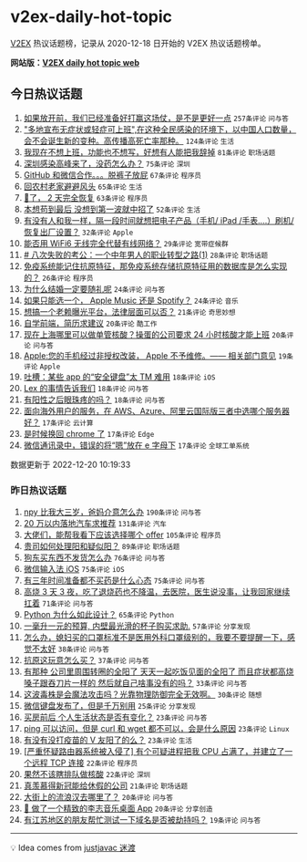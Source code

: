 # v2ex-daily-hot-topic

[V2EX](https://www.v2ex.com/) 热议话题榜，记录从 2020-12-18 日开始的 V2EX 热议话题榜单。

**网站版：[V2EX daily hot topic web](https://boojack.github.io/v2ex-daily-hot-topic-web/)**

## 今日热议话题

<!-- TODAY BEGIN -->

1. [如果放开前，我们已经准备好打赢这场仗，是不是更好一点](https://www.v2ex.com/t/903679) `257条评论` `问与答`
1. ["多地宣布无症状或轻症可上班",在这种全民感染的环境下，以中国人口数量，会不会诞生新的变种。高传播高死亡率那种。](https://www.v2ex.com/t/903635) `124条评论` `生活`
1. [我现在不想上班，功能也不想写，好想有人能把我辞掉](https://www.v2ex.com/t/903653) `81条评论` `职场话题`
1. [深圳感染高峰来了，没药怎么办？](https://www.v2ex.com/t/903630) `75条评论` `深圳`
1. [GitHub 和微信合作。。。脱裤子放屁](https://www.v2ex.com/t/903703) `67条评论` `程序员`
1. [回农村老家避避风头](https://www.v2ex.com/t/903633) `65条评论` `生活`
1. [🐑了， 2 天完全恢复](https://www.v2ex.com/t/903705) `63条评论` `程序员`
1. [本想苟到最后 没想到第一波就中招了](https://www.v2ex.com/t/903639) `52条评论` `生活`
1. [有没有人和我一样，隔一段时间就想把电子产品（手机/ iPad /手表....）刷机/恢复出厂设置？](https://www.v2ex.com/t/903740) `32条评论` `Apple`
1. [能否用 WiFi6 无线完全代替有线网络？](https://www.v2ex.com/t/903673) `29条评论` `宽带症候群`
1. [# 八次失败的考公：一个中年男人的职业转型之路(1)](https://www.v2ex.com/t/903628) `28条评论` `职场话题`
1. [免疫系统能记住抗原特征，那免疫系统存储抗原特征用的数据库是怎么实现的？](https://www.v2ex.com/t/903662) `26条评论` `程序员`
1. [为什么结婚一定要随礼呢](https://www.v2ex.com/t/903718) `24条评论` `问与答`
1. [如果只能选一个， Apple Music 还是 Spotify？](https://www.v2ex.com/t/903631) `24条评论` `音乐`
1. [想搞一个老赖曝光平台，法律层面可以否？](https://www.v2ex.com/t/903767) `21条评论` `奇思妙想`
1. [自学前端，简历求建议](https://www.v2ex.com/t/903651) `20条评论` `酷工作`
1. [现在上海哪里可以做单管核酸？操蛋的公司要求 24 小时核酸才能上班](https://www.v2ex.com/t/903645) `20条评论` `问与答`
1. [Apple:您的手机经过非授权改装， Apple 不予维修。—— 相关部门意见](https://www.v2ex.com/t/903716) `19条评论` `Apple`
1. [吐槽：某些 app 的“安全键盘”太 TM 难用](https://www.v2ex.com/t/903678) `18条评论` `iOS`
1. [Lex 的事情告诉我们](https://www.v2ex.com/t/903677) `18条评论` `问与答`
1. [有阳性之后眼珠疼的吗？](https://www.v2ex.com/t/903674) `18条评论` `问与答`
1. [面向海外用户的服务，在 AWS、Azure、阿里云国际版三者中选哪个服务器好？](https://www.v2ex.com/t/903745) `17条评论` `云计算`
1. [是时候换回 chrome 了](https://www.v2ex.com/t/903699) `17条评论` `Edge`
1. [微信通讯录中，错误的将“嗯”放在 e 字母下](https://www.v2ex.com/t/903686) `17条评论` `全球工单系统`

数据更新于 2022-12-20 10:19:33

<!-- TODAY END -->

### 昨日热议话题

<!-- YESTERDAY BEGIN -->

1. [npy 比我大三岁，爸妈介意怎么办](https://www.v2ex.com/t/903412) `190条评论` `问与答`
1. [20 万以内落地汽车求推荐](https://www.v2ex.com/t/903417) `131条评论` `汽车`
1. [大佬们，能帮我看下应该选择哪个 offer](https://www.v2ex.com/t/903473) `105条评论` `程序员`
1. [贵司如何处理阳和疑似阳？](https://www.v2ex.com/t/903460) `89条评论` `职场话题`
1. [狗东买东西不发货怎么办](https://www.v2ex.com/t/903402) `76条评论` `问与答`
1. [微信输入法 iOS](https://www.v2ex.com/t/903443) `75条评论` `iOS`
1. [有三年时间准备都不买药是什么心态](https://www.v2ex.com/t/903408) `75条评论` `问与答`
1. [高烧 3 天 3 夜，吃了退烧药也不降温，去医院，医生说没事，让我回家继续扛着](https://www.v2ex.com/t/903425) `71条评论` `问与答`
1. [Python 为什么如此设计？](https://www.v2ex.com/t/903396) `65条评论` `Python`
1. [一毫升一元的预算, 内壁最光滑的杯子购买求助.](https://www.v2ex.com/t/903418) `57条评论` `分享发现`
1. [怎么办，媳妇买的口罩标准不是医用外科口罩级别的，我要不要提醒一下，感觉不太好](https://www.v2ex.com/t/903503) `38条评论` `问与答`
1. [抗原这玩意怎么买？](https://www.v2ex.com/t/903398) `37条评论` `问与答`
1. [有那种 公司里周围转圈的全阳了 天天一起吃饭见面的全阳了 而且症状都高烧 嗓子跟吞刀片一样的 然后就自己啥事没有的吗？](https://www.v2ex.com/t/903474) `33条评论` `问与答`
1. [这波毒株是会魔法攻击吗？光靠物理防御完全无效啊。](https://www.v2ex.com/t/903541) `30条评论` `随想`
1. [微信键盘发布了，但是千万别用](https://www.v2ex.com/t/903442) `25条评论` `分享发现`
1. [买房前后 个人生活状态是否有变化？](https://www.v2ex.com/t/903560) `23条评论` `问与答`
1. [ping 可以访问，但是 curl 和 wget 都不可以，会是什么原因](https://www.v2ex.com/t/903538) `23条评论` `Linux`
1. [有没有没打疫苗的 V 友阳了的么？](https://www.v2ex.com/t/903530) `23条评论` `生活`
1. [[严重怀疑路由器系统被入侵了] 有个可疑进程把我 CPU 占满了，并建立了一个远程 TCP 连接](https://www.v2ex.com/t/903505) `22条评论` `程序员`
1. [果然不该瞎排队做核酸](https://www.v2ex.com/t/903436) `22条评论` `深圳`
1. [真羡慕得新冠能给休假的公司](https://www.v2ex.com/t/903511) `21条评论` `职场话题`
1. [大街上的流浪汉去哪里了？](https://www.v2ex.com/t/903435) `20条评论` `问与答`
1. [🤖 做了一个精致的李志音乐桌面 App](https://www.v2ex.com/t/903400) `20条评论` `分享创造`
1. [有江苏地区的朋友帮忙测试一下域名是否被劫持吗？](https://www.v2ex.com/t/903579) `19条评论` `问与答`

<!-- YESTERDAY END -->

---

💡 Idea comes from [justjavac 迷渡](https://github.com/justjavac/)
